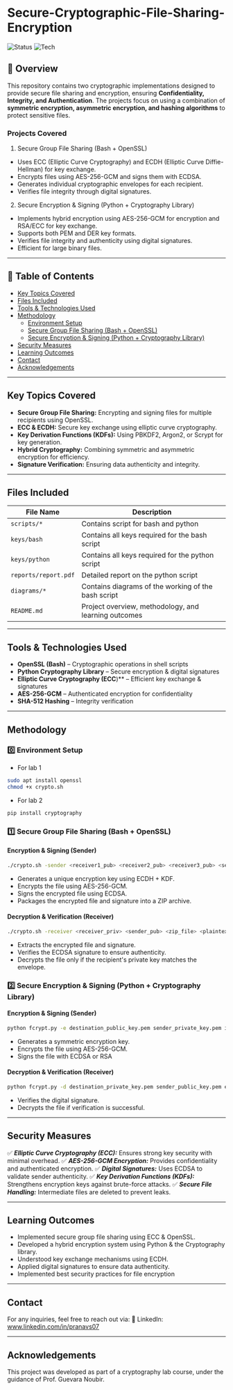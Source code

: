 # Secure-Cryptographic-File-Sharing-Encryption
![Status](https://img.shields.io/badge/Status-Completed-green)
![Tech](https://img.shields.io/badge/Tools-python%2C%20bash-blue)

## 📌 Overview 
This repository contains two cryptographic implementations designed to provide secure file sharing and encryption, ensuring **Confidentiality, Integrity, and Authentication**. The projects focus on using a combination of **symmetric encryption, asymmetric encryption, and hashing algorithms** to protect sensitive files.

### Projects Covered

1. Secure Group File Sharing (Bash + OpenSSL)
- Uses ECC (Elliptic Curve Cryptography) and ECDH (Elliptic Curve Diffie-Hellman) for key exchange.
- Encrypts files using AES-256-GCM and signs them with ECDSA.
- Generates individual cryptographic envelopes for each recipient.
- Verifies file integrity through digital signatures.

2. Secure Encryption & Signing (Python + Cryptography Library)
- Implements hybrid encryption using AES-256-GCM for encryption and RSA/ECC for key exchange.
- Supports both PEM and DER key formats.
- Verifies file integrity and authenticity using digital signatures.
- Efficient for large binary files.

---

## 📖 Table of Contents
- [Key Topics Covered](#key-topics-covered)  
- [Files Included](#files-included)  
- [Tools & Technologies Used](#tools--technologies-used)  
- [Methodology](#methodology)  
  - [Environment Setup](#0️⃣-environment-setup)  
  - [Secure Group File Sharing (Bash + OpenSSL)](#1️⃣-secure-group-file-sharing-bash--openssl)  
  - [Secure Encryption & Signing (Python + Cryptography Library)](#2️⃣-secure-encryption--signing-python--cryptography-library)   
- [Security Measures](#security-measures)  
- [Learning Outcomes](#learning-outcomes)  
- [Contact](#contact)  
- [Acknowledgements](#acknowledgements)

---

## Key Topics Covered 
- **Secure Group File Sharing:** Encrypting and signing files for multiple recipients using OpenSSL.
- **ECC & ECDH:** Secure key exchange using elliptic curve cryptography.
- **Key Derivation Functions (KDFs):** Using PBKDF2, Argon2, or Scrypt for key generation.
- **Hybrid Cryptography:** Combining symmetric and asymmetric encryption for efficiency.
- **Signature Verification:** Ensuring data authenticity and integrity.

---

## Files Included  
| File Name | Description |  
|-----------|------------|  
| `scripts/*` | Contains script for bash and python|
| `keys/bash` | Contains all keys required for the bash script|
| `keys/python` | Contains all keys required for the python script|
| `reports/report.pdf` | Detailed report on the python script|
| `diagrams/*` | Contains diagrams of the working of the bash script|
| `README.md` | Project overview, methodology, and learning outcomes|

---

## Tools & Technologies Used  
- **OpenSSL (Bash)** – Cryptographic operations in shell scripts
- **Python Cryptography Library** – Secure encryption & digital signatures
- **Elliptic Curve Cryptography (ECC**)** – Efficient key exchange & signatures
- **AES-256-GCM** – Authenticated encryption for confidentiality
- **SHA-512 Hashing** – Integrity verification

---

## Methodology

### 0️⃣ Environment Setup

- For lab 1
```bash
sudo apt install openssl
chmod +x crypto.sh
```

- For lab 2
```bash
pip install cryptography
```

### 1️⃣ Secure Group File Sharing (Bash + OpenSSL)
#### Encryption & Signing (Sender)
```bash
./crypto.sh -sender <receiver1_pub> <receiver2_pub> <receiver3_pub> <sender_priv> <plaintext_file> <zip_filename>
```
- Generates a unique encryption key using ECDH + KDF.
- Encrypts the file using AES-256-GCM.
- Signs the encrypted file using ECDSA.
- Packages the encrypted file and signature into a ZIP archive.

#### Decryption & Verification (Receiver)
```bash
./crypto.sh -receiver <receiver_priv> <sender_pub> <zip_file> <plaintext_file>
```
- Extracts the encrypted file and signature.
- Verifies the ECDSA signature to ensure authenticity.
- Decrypts the file only if the recipient's private key matches the envelope.


### 2️⃣ Secure Encryption & Signing (Python + Cryptography Library)
#### Encryption & Signing (Sender)
```bash
python fcrypt.py -e destination_public_key.pem sender_private_key.pem input.txt encrypted_file.enc
```
- Generates a symmetric encryption key.
- Encrypts the file using AES-256-GCM.
- Signs the file with ECDSA or RSA

#### Decryption & Verification (Receiver)
```bash
python fcrypt.py -d destination_private_key.pem sender_public_key.pem encrypted_file.enc decrypted_output.txt
```
- Verifies the digital signature.
- Decrypts the file if verification is successful.

---

## Security Measures
✅ ***Elliptic Curve Cryptography (ECC):*** Ensures strong key security with minimal overhead.
✅ ***AES-256-GCM Encryption:*** Provides confidentiality and authenticated encryption.
✅ ***Digital Signatures:*** Uses ECDSA to validate sender authenticity.
✅ ***Key Derivation Functions (KDFs):*** Strengthens encryption keys against brute-force attacks.
✅ ***Secure File Handling:*** Intermediate files are deleted to prevent leaks.

---

## Learning Outcomes
- Implemented secure group file sharing using ECC & OpenSSL.
- Developed a hybrid encryption system using Python & the Cryptography library.
- Understood key exchange mechanisms using ECDH.
- Applied digital signatures to ensure data authenticity.
- Implemented best security practices for file encryption

---

## Contact
For any inquiries, feel free to reach out via:
📌 LinkedIn: www.linkedin.com/in/pranavs07

---

## Acknowledgements
This project was developed as part of a cryptography lab course, under the guidance of Prof. Guevara Noubir.
